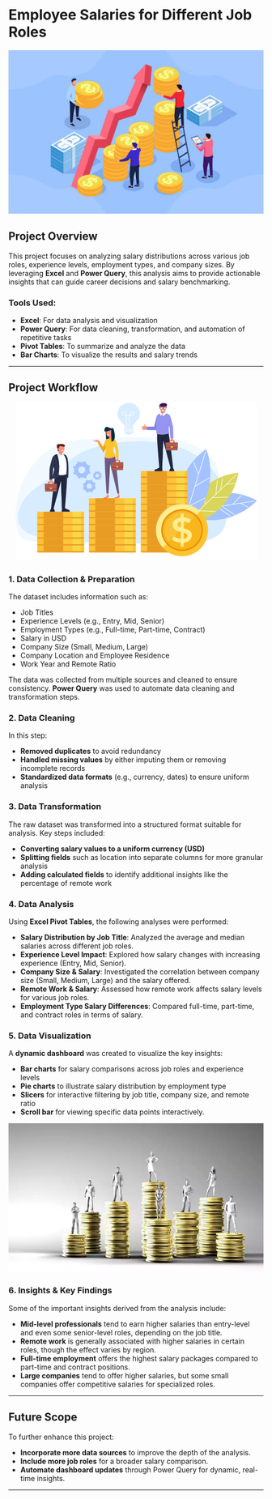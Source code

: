 # Employee Salaries for Different Job Roles

<p align="center">
  <img src="https://github.com/Rihana5rose/Images/blob/main/salary1.jpg" alt="Dashboard Screenshot">
</p>

## Project Overview
This project focuses on analyzing salary distributions across various job roles, experience levels, employment types, and company sizes. By leveraging **Excel** and **Power Query**, this analysis aims to provide actionable insights that can guide career decisions and salary benchmarking.

### Tools Used:
- **Excel**: For data analysis and visualization
- **Power Query**: For data cleaning, transformation, and automation of repetitive tasks
- **Pivot Tables**: To summarize and analyze the data
- **Bar Charts**: To visualize the results and salary trends

---

## Project Workflow

<p align="center">
  <img src="https://github.com/Rihana5rose/Images/blob/main/salary2.jpg" alt="Dashboard Screenshot">
</p>

### 1. Data Collection & Preparation
The dataset includes information such as:
- Job Titles
- Experience Levels (e.g., Entry, Mid, Senior)
- Employment Types (e.g., Full-time, Part-time, Contract)
- Salary in USD
- Company Size (Small, Medium, Large)
- Company Location and Employee Residence
- Work Year and Remote Ratio

The data was collected from multiple sources and cleaned to ensure consistency. **Power Query** was used to automate data cleaning and transformation steps.

### 2. Data Cleaning
In this step:
- **Removed duplicates** to avoid redundancy
- **Handled missing values** by either imputing them or removing incomplete records
- **Standardized data formats** (e.g., currency, dates) to ensure uniform analysis

### 3. Data Transformation
The raw dataset was transformed into a structured format suitable for analysis. Key steps included:
- **Converting salary values to a uniform currency (USD)**
- **Splitting fields** such as location into separate columns for more granular analysis
- **Adding calculated fields** to identify additional insights like the percentage of remote work

### 4. Data Analysis
Using **Excel Pivot Tables**, the following analyses were performed:
- **Salary Distribution by Job Title**: Analyzed the average and median salaries across different job roles.
- **Experience Level Impact**: Explored how salary changes with increasing experience (Entry, Mid, Senior).
- **Company Size & Salary**: Investigated the correlation between company size (Small, Medium, Large) and the salary offered.
- **Remote Work & Salary**: Assessed how remote work affects salary levels for various job roles.
- **Employment Type Salary Differences**: Compared full-time, part-time, and contract roles in terms of salary.

### 5. Data Visualization
A **dynamic dashboard** was created to visualize the key insights:
- **Bar charts** for salary comparisons across job roles and experience levels
- **Pie charts** to illustrate salary distribution by employment type
- **Slicers** for interactive filtering by job title, company size, and remote ratio
- **Scroll bar** for viewing specific data points interactively.


<p align="center">
  <img src="https://github.com/Rihana5rose/Images/blob/main/salary4.jpg" alt="Dashboard Screenshot">
</p>

  
### 6. Insights & Key Findings
Some of the important insights derived from the analysis include:
- **Mid-level professionals** tend to earn higher salaries than entry-level and even some senior-level roles, depending on the job title.
- **Remote work** is generally associated with higher salaries in certain roles, though the effect varies by region.
- **Full-time employment** offers the highest salary packages compared to part-time and contract positions.
- **Large companies** tend to offer higher salaries, but some small companies offer competitive salaries for specialized roles.

---

## Future Scope
To further enhance this project:
- **Incorporate more data sources** to improve the depth of the analysis.
- **Include more job roles** for a broader salary comparison.
- **Automate dashboard updates** through Power Query for dynamic, real-time insights.

---


